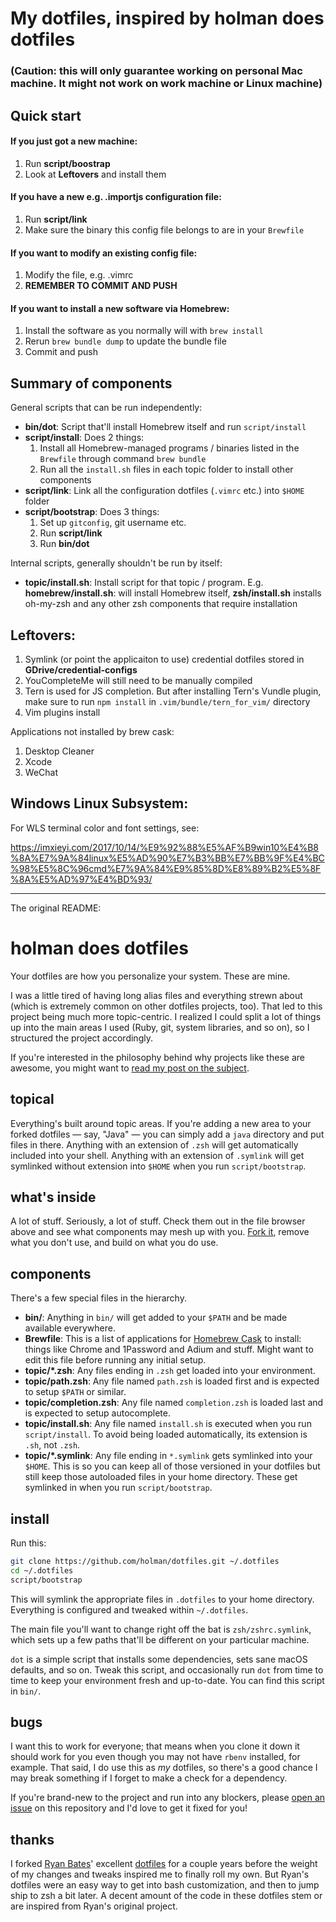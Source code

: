 # My dotfiles, inspired by holman does dotfiles

### (Caution: this will only guarantee working on personal Mac machine. It might not work on work machine or Linux machine)

## Quick start
#### If you just got a new machine:

1. Run **script/boostrap**
2. Look at **Leftovers** and install them

#### If you have a new e.g. .importjs configuration file:

1. Run **script/link**
2. Make sure the binary this config file belongs to are in your `Brewfile`

#### If you want to modify an existing config file:

1. Modify the file, e.g. .vimrc
2. **REMEMBER TO COMMIT AND PUSH**

#### If you want to install a new software via Homebrew:

1. Install the software as you normally will with `brew install`
2. Rerun `brew bundle dump` to update the bundle file
3. Commit and push

## Summary of components

General scripts that can be run independently:

- **bin/dot**: Script that'll install Homebrew itself and run `script/install`
- **script/install**: Does 2 things:
  1. Install all Homebrew-managed programs / binaries listed in
  the `Brewfile` through command `brew bundle`
  2. Run all the `install.sh` files in each topic folder to install other
   components
- **script/link**: Link all the configuration dotfiles (`.vimrc` etc.) into `$HOME` folder
- **script/bootstrap**: Does 3 things:
  1. Set up `gitconfig`, git username etc.
  2. Run **script/link**
  3. Run **bin/dot**

Internal scripts, generally shouldn't be run by itself:

- **topic/install.sh**: Install script for that topic / program. E.g.
  **homebrew/install.sh**: will install Homebrew itself, **zsh/install.sh**
installs oh-my-zsh and any other zsh components that require installation

## Leftovers:

1. Symlink (or point the applicaiton to use) credential dotfiles stored in 
**GDrive/credential-configs**
2. YouCompleteMe will still need to be manually compiled
3. Tern is used for JS completion. But after installing Tern's Vundle plugin, make sure to run `npm install` in `.vim/bundle/tern_for_vim/` directory
4. Vim plugins install

Applications not installed by brew cask:

1. Desktop Cleaner
2. Xcode
3. WeChat

## Windows Linux Subsystem:

For WLS terminal color and font settings, see:

https://imxieyi.com/2017/10/14/%E9%92%88%E5%AF%B9win10%E4%B8%8A%E7%9A%84linux%E5%AD%90%E7%B3%BB%E7%BB%9F%E4%BC%98%E5%8C%96cmd%E7%9A%84%E9%85%8D%E8%89%B2%E5%8F%8A%E5%AD%97%E4%BD%93/

---
The original README:

# holman does dotfiles

Your dotfiles are how you personalize your system. These are mine.

I was a little tired of having long alias files and everything strewn about
(which is extremely common on other dotfiles projects, too). That led to this
project being much more topic-centric. I realized I could split a lot of things
up into the main areas I used (Ruby, git, system libraries, and so on), so I
structured the project accordingly.

If you're interested in the philosophy behind why projects like these are
awesome, you might want to [read my post on the
subject](http://zachholman.com/2010/08/dotfiles-are-meant-to-be-forked/).

## topical

Everything's built around topic areas. If you're adding a new area to your
forked dotfiles — say, "Java" — you can simply add a `java` directory and put
files in there. Anything with an extension of `.zsh` will get automatically
included into your shell. Anything with an extension of `.symlink` will get
symlinked without extension into `$HOME` when you run `script/bootstrap`.

## what's inside

A lot of stuff. Seriously, a lot of stuff. Check them out in the file browser
above and see what components may mesh up with you.
[Fork it](https://github.com/holman/dotfiles/fork), remove what you don't
use, and build on what you do use.

## components

There's a few special files in the hierarchy.

- **bin/**: Anything in `bin/` will get added to your `$PATH` and be made
  available everywhere.
- **Brewfile**: This is a list of applications for [Homebrew Cask](http://caskroom.io) to install: things like Chrome and 1Password and Adium and stuff. Might want to edit this file before running any initial setup.
- **topic/\*.zsh**: Any files ending in `.zsh` get loaded into your
  environment.
- **topic/path.zsh**: Any file named `path.zsh` is loaded first and is
  expected to setup `$PATH` or similar.
- **topic/completion.zsh**: Any file named `completion.zsh` is loaded
  last and is expected to setup autocomplete.
- **topic/install.sh**: Any file named `install.sh` is executed when you run `script/install`. To avoid being loaded automatically, its extension is `.sh`, not `.zsh`.
- **topic/\*.symlink**: Any file ending in `*.symlink` gets symlinked into
  your `$HOME`. This is so you can keep all of those versioned in your dotfiles
  but still keep those autoloaded files in your home directory. These get
  symlinked in when you run `script/bootstrap`.

## install

Run this:

```sh
git clone https://github.com/holman/dotfiles.git ~/.dotfiles
cd ~/.dotfiles
script/bootstrap
```

This will symlink the appropriate files in `.dotfiles` to your home directory.
Everything is configured and tweaked within `~/.dotfiles`.

The main file you'll want to change right off the bat is `zsh/zshrc.symlink`,
which sets up a few paths that'll be different on your particular machine.

`dot` is a simple script that installs some dependencies, sets sane macOS
defaults, and so on. Tweak this script, and occasionally run `dot` from
time to time to keep your environment fresh and up-to-date. You can find
this script in `bin/`.

## bugs

I want this to work for everyone; that means when you clone it down it should
work for you even though you may not have `rbenv` installed, for example. That
said, I do use this as *my* dotfiles, so there's a good chance I may break
something if I forget to make a check for a dependency.

If you're brand-new to the project and run into any blockers, please
[open an issue](https://github.com/holman/dotfiles/issues) on this repository
and I'd love to get it fixed for you!

## thanks

I forked [Ryan Bates](http://github.com/ryanb)' excellent
[dotfiles](http://github.com/ryanb/dotfiles) for a couple years before the
weight of my changes and tweaks inspired me to finally roll my own. But Ryan's
dotfiles were an easy way to get into bash customization, and then to jump ship
to zsh a bit later. A decent amount of the code in these dotfiles stem or are
inspired from Ryan's original project.
